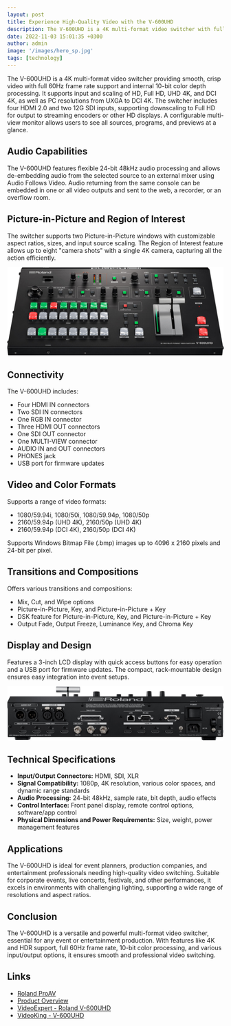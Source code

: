 ```yaml
---
layout: post
title: Experience High-Quality Video with the V-600UHD
description: The V-600UHD is a 4K multi-format video switcher with full 60Hz frame rate support and 10-bit color depth processing. It supports HD to DCI 4K inputs, includes four HDMI and two SDI inputs, and offers advanced audio processing and Picture-in-Picture features. Ideal for event professionals, it excels in diverse lighting and display environments.
date: 2022-11-03 15:01:35 +0300
author: admin
image: '/images/hero_sp.jpg'
tags: [technology]
---
```


The V-600UHD is a 4K multi-format video switcher providing smooth, crisp video with full 60Hz frame rate support and internal 10-bit color depth processing. It supports input and scaling of HD, Full HD, UHD 4K, and DCI 4K, as well as PC resolutions from UXGA to DCI 4K. The switcher includes four HDMI 2.0 and two 12G SDI inputs, supporting downscaling to Full HD for output to streaming encoders or other HD displays. A configurable multi-view monitor allows users to see all sources, programs, and previews at a glance.

## Audio Capabilities

The V-600UHD features flexible 24-bit 48kHz audio processing and allows de-embedding audio from the selected source to an external mixer using Audio Follows Video. Audio returning from the same console can be embedded in one or all video outputs and sent to the web, a recorder, or an overflow room.

## Picture-in-Picture and Region of Interest

The switcher supports two Picture-in-Picture windows with customizable aspect ratios, sizes, and input source scaling. The Region of Interest feature allows up to eight "camera shots" with a single 4K camera, capturing all the action efficiently.

![Experience High-Quality Video with the V-600UHD](/images/v-600uhd_front_top_gal.jpg)

## Connectivity

The V-600UHD includes:
- Four HDMI IN connectors
- Two SDI IN connectors
- One RGB IN connector
- Three HDMI OUT connectors
- One SDI OUT connector
- One MULTI-VIEW connector
- AUDIO IN and OUT connectors
- PHONES jack
- USB port for firmware updates

## Video and Color Formats

Supports a range of video formats:
- 1080/59.94i, 1080/50i, 1080/59.94p, 1080/50p
- 2160/59.94p (UHD 4K), 2160/50p (UHD 4K)
- 2160/59.94p (DCI 4K), 2160/50p (DCI 4K)

Supports Windows Bitmap File (.bmp) images up to 4096 x 2160 pixels and 24-bit per pixel.

## Transitions and Compositions

Offers various transitions and compositions:
- Mix, Cut, and Wipe options
- Picture-in-Picture, Key, and Picture-in-Picture + Key
- DSK feature for Picture-in-Picture, Key, and Picture-in-Picture + Key
- Output Fade, Output Freeze, Luminance Key, and Chroma Key

## Display and Design

Features a 3-inch LCD display with quick access buttons for easy operation and a USB port for firmware updates. The compact, rack-mountable design ensures easy integration into event setups.

![Experience High-Quality Video with the V-600UHD](/images/v-600uhd_rear_gal.jpg)

## Technical Specifications

- **Input/Output Connectors:** HDMI, SDI, XLR
- **Signal Compatibility:** 1080p, 4K resolution, various color spaces, and dynamic range standards
- **Audio Processing:** 24-bit 48kHz, sample rate, bit depth, audio effects
- **Control Interface:** Front panel display, remote control options, software/app control
- **Physical Dimensions and Power Requirements:** Size, weight, power management features

## Applications

The V-600UHD is ideal for event planners, production companies, and entertainment professionals needing high-quality video switching. Suitable for corporate events, live concerts, festivals, and other performances, it excels in environments with challenging lighting, supporting a wide range of resolutions and aspect ratios.

## Conclusion

The V-600UHD is a versatile and powerful multi-format video switcher, essential for any event or entertainment production. With features like 4K and HDR support, full 60Hz frame rate, 10-bit color processing, and various input/output options, it ensures smooth and professional video switching.

## Links
- [Roland ProAV](https://proav.roland.com/global/products/v-600uhd/)
- [Product Overview](https://proav.roland.com/global/products/v-600uhd/)
- [VideoExpert - Roland V-600UHD](https://www.videoexpert.eu/en/video-mixers-and-hubs/roland-v-600uhd-4k-hdr-multi-format-video-switcher/)
- [VideoKing - V-600UHD](https://videoking.eu/shop/roland-v-600uhd-4k-hdr-multi-format-video-switcher/)